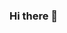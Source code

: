 ### Hi there 👋

<!--
**Facundus01/Facundus01** is a ✨ _special_ ✨ repository because its `README.md` (this file) appears on your GitHub profile.

Here are some ideas to get you started:

- 🔭 I’m currently working on ...
- 🌱 I’m currently learning on Hnery
- 👯 I’m looking to collaborate on ...
- 🤔 I’m looking for help with ...
- 💬 Ask me about my knowledge
- 📫 How to reach me: My Whatsapp : +54 11 2397-1452 | My Instagram : @fachu_moreno
- 😄 Pronouns: Facu
- ⚡ Fun fact: I love videogames hahaha
-->
